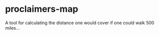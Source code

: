 # proclaimers-map
A tool for calculating the distance one would cover if one could walk 500 miles...
